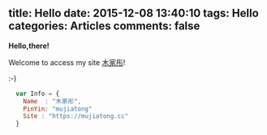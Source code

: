 title: Hello
date: 2015-12-08 13:40:10
tags: Hello
categories: Articles
comments: false
---

**Hello,there!**

Welcome to access my site [木家彤](https://mujiatong.cc)!

:-)


```javascript
  var Info = {
    Name  : "木家彤",
    PinYin: "mujiatong"
    Site : "https://mujiatong.cc"
  }
```